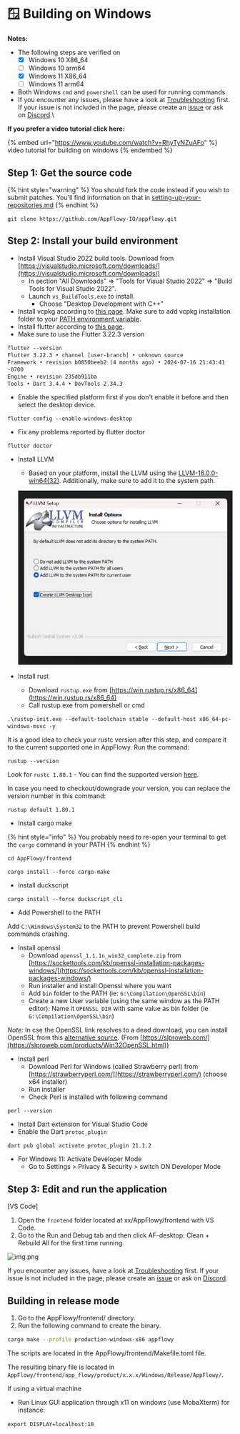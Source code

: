 # 🪟 Building on Windows

**Notes:**

- The following steps are verified on
  - [x] Windows 10 X86_64
  - [ ] Windows 10 arm64
  - [x] Windows 11 X86_64
  - [ ] Windows 11 arm64
- Both Windows `cmd` and `powershell` can be used for running commands.
- If you encounter any issues, please have a look at [Troubleshooting](https://github.com/AppFlowy-IO/appflowy/wiki/Troubleshooting) first. If your issue is not included in the page, please create an [issue](https://github.com/AppFlowy-IO/appflowy/issues/new/choose) or ask on [Discord](https://discord.gg/9Q2xaN37tV).\

**If you prefer a video tutorial click here:**&#x20;

{% embed url="https://www.youtube.com/watch?v=RhyTyNZuAFo" %}
video tutorial for building on windows&#x20;
{% endembed %}

## Step 1: Get the source code

{% hint style="warning" %}
You should fork the code instead if you wish to submit patches. You'll find information on that in [setting-up-your-repositories.md](../../../../essential-documentation/contribute-to-appflowy/software-contributions/submitting-code/setting-up-your-repositories.md "mention")
{% endhint %}

```shell
git clone https://github.com/AppFlowy-IO/appflowy.git
```

## Step 2: Install your build environment

- Install Visual Studio 2022 build tools. Download from [https://visualstudio.microsoft.com/downloads/](https://visualstudio.microsoft.com/downloads/)
  - In section "All Downloads" => "Tools for Visual Studio 2022" => "Build Tools for Visual Studio 2022".
  - Launch `vs_BuildTools.exe` to install.
    - Choose "Desktop Development with C++"
- Install vcpkg according to [this page](https://github.com/microsoft/vcpkg#quick-start-windows). Make sure to add vcpkg installation folder to your [PATH environment variable](https://helpdeskgeek.com/windows-10/add-windows-path-environment-variable/).
- Install flutter according to [this page](https://docs.flutter.dev/get-started/install/windows).
- Make sure to use the Flutter 3.22.3 version

```shell
flutter --version
Flutter 3.22.3 • channel [user-branch] • unknown source
Framework • revision b0850beeb2 (4 months ago) • 2024-07-16 21:43:41 -0700
Engine • revision 235db911ba
Tools • Dart 3.4.4 • DevTools 2.34.3
```

- Enable the specified platform first if you don't enable it before and then select the desktop device.

```
flutter config --enable-windows-desktop
```

- Fix any problems reported by flutter doctor

```shell
flutter doctor
```

- Install LLVM

  - Based on your platform, install the LLVM using the [LLVM-16.0.0-win64(32)](https://github.com/llvm/llvm-project/releases/tag/llvmorg-16.0.0). Additionally, make sure to add it to the system path.

  ![install_llvm](../../../../.gitbook/assets/install_llvm.png)

- Install rust
  - Download `rustup.exe` from [https://win.rustup.rs/x86_64](https://win.rustup.rs/x86_64)
  - Call rustup.exe from powershell or cmd

```shell
.\rustup-init.exe --default-toolchain stable --default-host x86_64-pc-windows-msvc -y
```

It is a good idea to check your rustc version after this step, and compare it to the current supported one in AppFlowy. Run the command:

```
rustup --version
```

Look for `rustc 1.80.1` - You can find the supported version [here](https://github.com/AppFlowy-IO/AppFlowy/blob/0.5.6/.github/workflows/flutter_ci.yaml#L29).

In case you need to checkout/downgrade your version, you can replace the version number in this command:

```
rustup default 1.80.1
```

- Install cargo make

{% hint style="info" %}
You probably need to re-open your terminal to get the `cargo` command in your PATH
{% endhint %}

```shell
cd AppFlowy/frontend
```

```shell
cargo install --force cargo-make
```

- Install duckscript

```shell
cargo install --force duckscript_cli
```

- Add Powershell to the PATH

Add `C:\Windows\System32` to the PATH to prevent Powershell build commands crashing.

- Install openssl
  - Download `openssl_1.1.1n_win32_complete.zip` from [https://sockettools.com/kb/openssl-installation-packages-windows/](https://sockettools.com/kb/openssl-installation-packages-windows/)
  - Run installer and install Openssl where you want
  - Add `bin` folder to the PATH (ie: `G:\Compilation\OpenSSL\bin`)
  - Create a new User variable (using the same window as the PATH editor): Name it `OPENSSL_DIR` with same value as bin folder (ie `G:\Compilation\OpenSSL\bin`)

_Note:_ In cse the OpenSSL link resolves to a dead download, you can install OpenSSL from this [alternative source](https://slproweb.com/download/Win64OpenSSL-1_1_1w.exe). (From [https://slproweb.com/](https://slproweb.com/products/Win32OpenSSL.html))

- Install perl
  - Download Perl for Windows (called Strawberry perl) from [https://strawberryperl.com/](https://strawberryperl.com/) (choose x64 installer)
  - Run installer
  - Check Perl is installed with following command

```shell
perl --version
```

- Install Dart extension for Visual Studio Code
- Enable the Dart `protoc_plugin`

```shell
dart pub global activate protoc_plugin 21.1.2
```

- For Windows 11: Activate Developer Mode
  - Go to Settings > Privacy & Security > switch ON Developer Mode

## Step 3: Edit and run the application

\[VS Code]

1. Open the `frontend` folder located at xx/AppFlowy/frontend with VS Code.
2. Go to the Run and Debug tab and then click AF-desktop: Clean + Rebuild All for the first time running.

![img.png](../../../../.gitbook/assets/launch_appflowy.png)

If you encounter any issues, have a look at [Troubleshooting](https://appflowy.gitbook.io/docs/essential-documentation/contribute-to-appflowy/software-contributions/environment-setup/trouble-shotting) first. If your issue is not included in the page, please create an [issue](https://github.com/AppFlowy-IO/appflowy/issues/new/choose) or ask on [Discord](https://discord.gg/9Q2xaN37tV).

## Building in release mode

1. Go to the AppFlowy/frontend/ directory.
2. Run the following command to create the binary.

```bash
cargo make --profile production-windows-x86 appflowy
```

The scripts are located in the AppFlowy/frontend/Makefile.toml file.

The resulting binary file is located in `AppFlowy/frontend/app_flowy/product/x.x.x/Windows/Release/AppFlowy/`.

If using a virtual machine

- Run Linux GUI application through x11 on windows (use MobaXterm) for instance:

`export DISPLAY=localhost:10`
